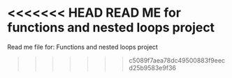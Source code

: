<<<<<<< HEAD
READ ME for functions and nested loops project
=======
Read me file for: Functions and nested loops project
>>>>>>> c5089f7aea78dc49500883f9eecd25b9583e9f36
